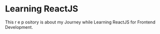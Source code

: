# Learning ReactJS

This r e p ository is about my Journey while Learning ReactJS for Frontend Development.



